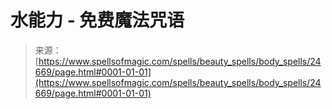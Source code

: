 <!--yml

category: 未分类

date: 2024-06-12 19:10:49

-->

# 水能力 - 免费魔法咒语

> 来源：[https://www.spellsofmagic.com/spells/beauty_spells/body_spells/24669/page.html#0001-01-01](https://www.spellsofmagic.com/spells/beauty_spells/body_spells/24669/page.html#0001-01-01)
